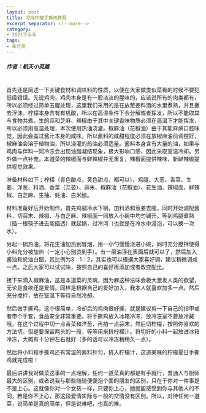 ```yaml
---
layout: post
title: 凉拌柠檬手撕鸡教程
excerpt_separator: <!--more-->
category: 
- 2021下半年
tags:
- 未分类
---
```


##### 作者：航天小英雄

<br>首先还是简述一下关键食材和调味料的性质，以便在大家做类似菜肴的时候不要犯低级错误。先说鸡肉，鸡肉本身是有一股淡淡的腥味的，应该说所有的肉类都有，所以必须经过简单去腥处理，这里我们采用的是在放葱姜料酒的水里煮熟，并且撇去浮沫。柠檬本身含有有机酸，所以在高温条件下会分解或者挥发，所以不能取其与食物共煮。生的蒜和芝麻、辣椒由于其中关键香味物质必须在高温下才能挥发，所以必须用高温处理，本次使用热油浇灌。椒麻油（花椒油）由于其能麻痹口腔味觉，因此会盖过酱汁本身的咸味，所以酱料的咸甜程度必须在放椒麻油前调控好，椒麻油会溶于植物油，所以浇灌的热油必须适量。酱料本身含有大量的油，如果与鸡肉与伴料一同冷冻会出现油脂凝结现象，极大影响口感，因此采取室温冷却。另外做一点补充，本道菜的辣椒面与鲜辣椒并无重复，辣椒面提供辣味，新鲜辣椒提供视觉效果。

准备材料如下：柠檬（青色酸点，黄色甜点，都可以）、鸡腿、大葱、香菜、生姜、洋葱、料酒、香菜（芫荽）、蒜末、椒麻油（花椒油）、花生油、辣椒面、鲜辣椒、白芝麻、生抽、蚝油、白米醋。

材料准备好后开始制作，首先鸡腿冷水下锅，加料酒和葱姜去腥，同时开始调配酱料，切蒜末、辣椒、与白芝麻、辣椒面一同放入小碗中均匀铺开。等到鸡腿煮熟（插一根筷子进去能插透）就起锅，过冷河（也就是在冷水中浸泡，可以换一次水）。

另起一锅热油，将花生油加热到冒烟，用一小勺慢慢浇进小碗，同时充分搅拌使得小料充分被加热（一定小心别烫到手）。有一层油浮在表面后就可以了，然后加入酱油和蚝油白醋，其比例为3：1：2，其实也可以根据大家喜好调，建议稍微调咸一点。之后大家可以试试味，按照自己的喜好再添加或者改变配比。

接下来滴入椒麻油，这是本道菜的灵魂，因为麻这种滋味会极大激发人类的欲望，无论是食欲还是爱情。同样是根据自己的爱好加入，我本人就喜欢加多一点。然后充分搅拌，放在室温下等待自然冷却。

然后做手撕鸡，这个很简单，冷却后的鸡肉很好撕，就是建议剪一下自己的指甲或者带个手套，食品安全非常重要。将手撕鸡放入冰箱冷冻，放冷冻室不要放冷藏哦。在这个过程中切一点香菜和洋葱，再拍一点蒜末，然后切柠檬，按照你喜欢的方法切，但是要保留两头的一段，等等用来挤柠檬汁。将切好的小料一起放进冰箱冷冻，大概有十分钟左右就好（多的话可以冷冻稍稍久一点）。

然后将小料和手撕鸡还有常温的酱料拌匀，挤入柠檬汁，这道美味的柠檬夏日手撕鸡就完成啦！

最后讲讲我对做菜这事的一点理解，任何一道菜真的都是有手就行，普通人与厨师最大的区别，或者说我与那些随随便便泡个面的朋友的区别，只在于你对一件事是不是上心。这就像你对一个女孩一样，只要你上心，她就能感受到你与其他人的不同，若是你不上心，那这段爱情实际与一般的交情没有区别。所以，对待任何一道菜，说简单是真的简单，但是说难吧，也真的难。